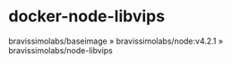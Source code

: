 # docker-node-libvips

bravissimolabs/baseimage » bravissimolabs/node:v4.2.1 » bravissimolabs/node-libvips
